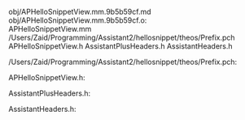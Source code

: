 obj/APHelloSnippetView.mm.9b5b59cf.md obj/APHelloSnippetView.mm.9b5b59cf.o: \
  APHelloSnippetView.mm \
  /Users/Zaid/Programming/Assistant2/hellosnippet/theos/Prefix.pch \
  APHelloSnippetView.h AssistantPlusHeaders.h AssistantHeaders.h

/Users/Zaid/Programming/Assistant2/hellosnippet/theos/Prefix.pch:

APHelloSnippetView.h:

AssistantPlusHeaders.h:

AssistantHeaders.h:
